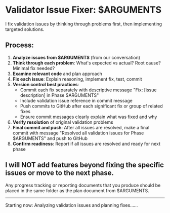 # Validator Issue Fixer: $ARGUMENTS

I fix validation issues by thinking through problems first, then implementing targeted solutions.

## Process:
1. **Analyze issues from $ARGUMENTS** (from our conversation)
2. **Think through each problem**: What's expected vs actual? Root cause? Minimal fix needed?
3. **Examine relevant code** and plan approach
4. **Fix each issue**: Explain reasoning, implement fix, test, commit
5. **Version control best practices**:
   - Commit each fix separately with descriptive message "Fix: [issue description] in Phase $ARGUMENTS"
   - Include validation issue reference in commit message
   - Push commits to GitHub after each significant fix or group of related fixes
   - Ensure commit messages clearly explain what was fixed and why
6. **Verify resolution** of original validation problems
7. **Final commit and push**: After all issues are resolved, make a final commit with message "Resolved all validation issues for Phase $ARGUMENTS" and push to GitHub
8. **Confirm readiness**: Report if all issues are resolved and ready for next phase

## I will NOT add features beyond fixing the specific issues or move to the next phase.

Any progress tracking or reporting documents that you produce should be placed in the same folder as the plan document from $ARGUMENTS.

---

Starting now: Analyzing validation issues and planning fixes......
